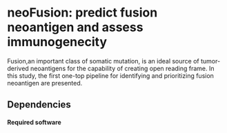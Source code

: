 # neoFusion: predict fusion neoantigen and assess immunogenecity  
  
Fusion,an important class of somatic mutation, is an ideal source of tumor-derived neoantigens for the capability of creating open reading frame. In this study, the first one-top pipeline for identifying and prioritizing fusion neoantigen are presented.            
     
## Dependencies   

#### Required software

